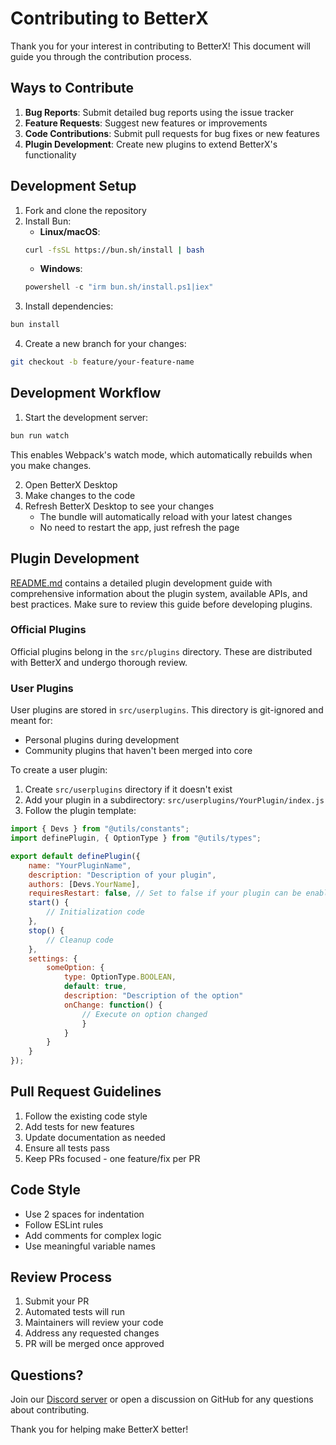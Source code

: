 # Contributing to BetterX

Thank you for your interest in contributing to BetterX! This document will guide you through the contribution process.

## Ways to Contribute

1. **Bug Reports**: Submit detailed bug reports using the issue tracker
2. **Feature Requests**: Suggest new features or improvements
3. **Code Contributions**: Submit pull requests for bug fixes or new features
4. **Plugin Development**: Create new plugins to extend BetterX's functionality

## Development Setup

1. Fork and clone the repository
2. Install Bun:
   - **Linux/macOS**:
   ```bash
   curl -fsSL https://bun.sh/install | bash
   ```
   - **Windows**:
   ```powershell
   powershell -c "irm bun.sh/install.ps1|iex"
   ```
3. Install dependencies:
```bash
bun install
```
4. Create a new branch for your changes:
```bash
git checkout -b feature/your-feature-name
```

## Development Workflow

1. Start the development server:
```bash
bun run watch
```
This enables Webpack's watch mode, which automatically rebuilds when you make changes.

2. Open BetterX Desktop
3. Make changes to the code
4. Refresh BetterX Desktop to see your changes
   - The bundle will automatically reload with your latest changes
   - No need to restart the app, just refresh the page

## Plugin Development

[README.md](src/plugins/README.md) contains a detailed plugin development guide with comprehensive information about the plugin system, available APIs, and best practices. Make sure to review this guide before developing plugins.

### Official Plugins
Official plugins belong in the `src/plugins` directory. These are distributed with BetterX and undergo thorough review.

### User Plugins
User plugins are stored in `src/userplugins`. This directory is git-ignored and meant for:
- Personal plugins during development
- Community plugins that haven't been merged into core

To create a user plugin:
1. Create `src/userplugins` directory if it doesn't exist
2. Add your plugin in a subdirectory: `src/userplugins/YourPlugin/index.js`
3. Follow the plugin template:
```javascript
import { Devs } from "@utils/constants";
import definePlugin, { OptionType } from "@utils/types";

export default definePlugin({
    name: "YourPluginName",
    description: "Description of your plugin",
    authors: [Devs.YourName],
    requiresRestart: false, // Set to false if your plugin can be enabled/disabled without requiring a page reload
    start() {
        // Initialization code
    },
    stop() {
        // Cleanup code
    },
    settings: {
        someOption: {
            type: OptionType.BOOLEAN,
            default: true,
            description: "Description of the option"
            onChange: function() {
                // Execute on option changed 
                }
            }
        }
    }
});
```

## Pull Request Guidelines

1. Follow the existing code style
2. Add tests for new features
3. Update documentation as needed
4. Ensure all tests pass
5. Keep PRs focused - one feature/fix per PR

## Code Style

- Use 2 spaces for indentation
- Follow ESLint rules
- Add comments for complex logic
- Use meaningful variable names

## Review Process

1. Submit your PR
2. Automated tests will run
3. Maintainers will review your code
4. Address any requested changes
5. PR will be merged once approved

## Questions?

Join our [Discord server](https://discord.gg/jeAE8cq97U) or open a discussion on GitHub for any questions about contributing.

Thank you for helping make BetterX better!
